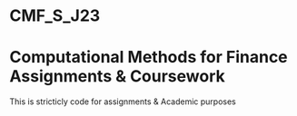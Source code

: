 # CMF_S_J23
# Computational Methods for Finance Assignments &amp; Coursework
This is stricticly code for assignments & Academic purposes
